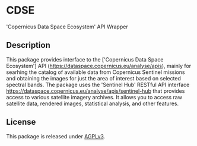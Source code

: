 # CDSE

'Copernicus Data Space Ecosystem' API Wrapper

## Description

This package provides interface to the ['Copernicus Data Space Ecosystem'] API (https://dataspace.copernicus.eu/analyse/apis), mainly for searhing the catalog of available data from Copernicus Sentinel missions and obtaining the images for just the area of interest based on selected spectral bands. The package uses the 'Sentinel Hub' RESTful API interface https://dataspace.copernicus.eu/analyse/apis/sentinel-hub that provides access to various satellite imagery archives. It allows you to access raw satellite data, rendered images, statistical analysis, and other features.

## License

This package is released under [AGPLv3](https://cran.r-project.org/web/licenses/AGPL-3).
